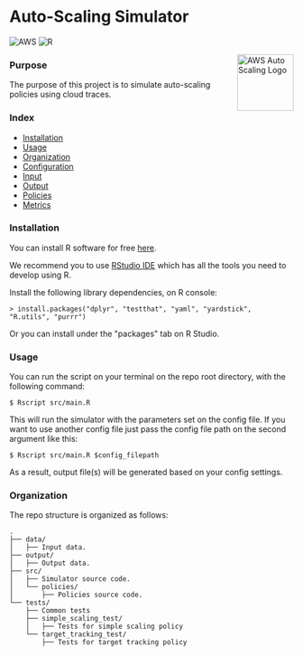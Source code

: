 # Auto-Scaling Simulator   
![AWS](https://img.shields.io/badge/AWS-%23FF9900.svg?style=for-the-badge&logo=amazon-aws&logoColor=white) ![R](https://img.shields.io/badge/r-%23276DC3.svg?style=for-the-badge&logo=r&logoColor=white)

<img 
  src="https://encrypted-tbn1.gstatic.com/images?q=tbn:ANd9GcQVQQd5Aj11dAHIbE0MzK46ll9rGyW8SgXQupbh2gAwdK4ltbPz" align="right" alt="AWS Auto Scaling Logo" width="100" height="100">

### Purpose
The purpose of this project is to simulate auto-scaling policies using cloud
traces.

### Index

- [Installation](#installation)
- [Usage](#usage)
- [Organization](#organization)
- [Configuration](https://github.com/ufcg-lsd/autoscaling-analyser/wiki/Configuration)
- [Input](https://github.com/ufcg-lsd/autoscaling-analyser/wiki/Input)
- [Output](https://github.com/ufcg-lsd/autoscaling-analyser/wiki/Output)
- [Policies](https://github.com/ufcg-lsd/autoscaling-analyser/wiki/Policies)
- [Metrics](https://github.com/ufcg-lsd/autoscaling-analyser/wiki/Metrics)

### Installation

You can install R software for free [here](https://www.r-project.org/).

We recommend you to use [RStudio IDE](https://www.rstudio.com/products/rstudio/download/)
which has all the tools you need to develop using R.

Install the following library dependencies, on R console:
```
> install.packages("dplyr", "testthat", "yaml", "yardstick", "R.utils", "purrr")
```
Or you can install under the "packages" tab on R Studio.

### Usage

You can run the script on your terminal on the repo root directory, with the following command:
```
$ Rscript src/main.R
```
This will run the simulator with the parameters set on the config file.
If you want to use another config file just pass the config file path on
the second argument like this:
```
$ Rscript src/main.R $config_filepath
```

As a result, output file(s) will be generated based on your config settings.

### Organization

The repo structure is organized as follows:

```
.
├── data/
│   ├── Input data.
├── output/
│   ├── Output data.
├── src/
│   ├── Simulator source code.
│   └── policies/
│       ├── Policies source code. 
└── tests/
    ├── Common tests
    ├── simple_scaling_test/
    │   ├── Tests for simple scaling policy
    └── target_tracking_test/
        ├── Tests for target tracking policy
```
